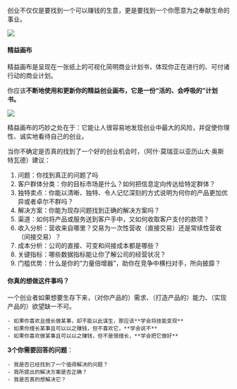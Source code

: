创业不仅仅是要找到一个可以赚钱的生意，更是要找到一个你愿意为之奉献生命的事业。

![](/assets/Snipaste_2019-03-07_16-18-21.png)

#### 精益画布

精益画布是呈现在一张纸上的可视化简明商业计划书，体现你正在进行的、可付诸行动的商业计划。

你应该**不断地使用和更新你的精益创业画布，它是一份“活的、会呼吸的”计划书。**

![](/assets/1.png)

精益画布的巧妙之处在于：它能让人很容易地发现创业中最大的风险，并促使你理性、诚实地看待自己的创业。

当你不确定是否真的找到了一个好的创业机会时，（阿什·莫瑞亚以亚历山大·奥斯特瓦德）建议：

1. 问题：你找到真正的问题了吗
2. 客户群体分类：你的目标市场是什么？如何把信息定向传达给特定群体？
3. 独特卖点：你能以清晰、独特、令人记忆深刻的方式说明为何你的产品更加优异或者卓尔不群吗？
4. 解决方案：你能为现存问题找到正确的解决方案吗？
5. 渠道：如何将产品或服务送到客户手中，又如何收取客户支付的款项？
6. 收入分析：营收来自哪里？交易为一次性营收（直接交易）还是常续性营收（间接交易）？
7. 成本分析：公司的直接、可变和间接成本都是哪些？
8. 关键指标：哪些数据指标能让你了解公司的经营状况？
9. 门槛优势：什么是你的“力量倍增器”，助你在竞争中横扫对手，所向披靡？

#### 你真的想做这件事吗？

一个创业者如果想要生存下来，（对你产品的）需求、（打造产品的）能力、（实现产品的）欲望缺一不可。
    
    - 如果你喜欢且擅长做某事，却不能以此谋生，那应该**学会将技能变现**
    - 如果你擅长某事且可以以之赚钱，但不喜欢它，**学会说不**
    - 如果你喜欢做某事且可以以之赚钱，但不是很擅长，**学会把它做好**
    
**3个你需要回答的问题**：
    
    - 我是否已经找到了一个值得解决的问题？
    - 我所提出的解决方案是否正确？
    - 我是否真的想解决它？